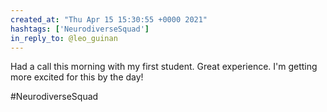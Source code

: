 ```yaml
---
created_at: "Thu Apr 15 15:30:55 +0000 2021"
hashtags: ['NeurodiverseSquad']
in_reply_to: @leo_guinan
---
```


Had a call this morning with my first student. Great experience. I'm getting more excited for this by the day!

#NeurodiverseSquad